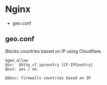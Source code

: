 # Nginx

* geo.conf


## geo.conf

Blocks countries based on IP using Cloudflare.

    $geo_allow
    @in:  $http_cf_ipcountry [CF-IPCountry]
    @out: yes / no

    @desc: firewalls countries based on IP